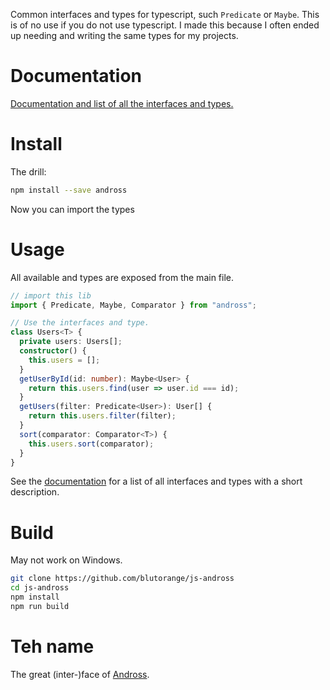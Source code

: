 Common interfaces and types for typescript, such `Predicate` or `Maybe`. This is of no use if you do not use typescript. I made this because I often ended up needing and writing the same types for my projects.

# Documentation
[Documentation and list of all the interfaces and types.](https://blutorange.github.io/js-andross/)

# Install

The drill:

```sh
npm install --save andross
```

Now you can import the types 

# Usage

All available and types are exposed from the main file.

```typescript
// import this lib
import { Predicate, Maybe, Comparator } from "andross";

// Use the interfaces and type.
class Users<T> {
  private users: Users[];
  constructor() {
    this.users = [];    
  }
  getUserById(id: number): Maybe<User> {
    return this.users.find(user => user.id === id);
  }
  getUsers(filter: Predicate<User>): User[] {
    return this.users.filter(filter);
  }
  sort(comparator: Comparator<T>) {
    this.users.sort(comparator);
  }
}
```

See the [documentation](https://blutorange.github.io/js-andross/) for a list of all interfaces and types with a short description.

# Build

May not work on Windows.

```sh
git clone https://github.com/blutorange/js-andross
cd js-andross
npm install
npm run build
```

# Teh name

The great (inter-)face of [Andross](http://starfox.wikia.com/wiki/Andross).
